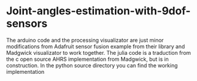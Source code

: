 # Joint-angles-estimation-with-9dof-sensors

The arduino code and the processing visualizator are just minor modifications from Adafruit sensor fusion example from their library and Madgwick visualizator to work together.
The julia code is a traduction from the c open source AHRS implementation from Madgwick, but is in construction.
In the python source directory you can find the working implementation
